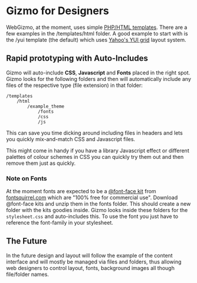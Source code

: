 # Gizmo for Designers

WebGizmo, at the moment, uses simple [PHP/HTML templates](/Designers/Templates). There are a few examples in the /templates/html folder. A good example to start with is the /yui template (the default) which uses [Yahoo's YUI grid](http://developer.yahoo.com/yui/grids/) layout system. 

## Rapid prototyping with Auto-Includes

Gizmo will auto-include **CSS**, **Javascript** and **Fonts** placed in the right spot. Gizmo looks for the following folders and then will automatically include any files of the respective type (file extension) in that folder:

	/templates
		/html
			/example_theme
				/fonts
				/css
				/js

This can save you time dicking around including files in headers and lets you quickly mix-and-match CSS and Javascript files. 

This might come in handy if you have a library Javascript effect or different palettes of colour schemes in CSS you can quickly try them out and then remove them just as quickly.

### Note on Fonts

At the moment fonts are expected to be a [@font-face kit](http://www.fontsquirrel.com/fontface) from [fontsquirrel.com](http://fontsquirrel.com) which are "100% free for commercial use". Download @font-face kits and unzip them in the fonts folder. This should create a new folder with the kits goodies inside. Gizmo looks inside these folders for the `stylesheet.css` and auto-includes this. To use the font you just have to reference the font-family in your stylesheet.

## The Future

In the future design and layout will follow the example of the content interface and will mostly be managed via files and folders, thus allowing web designers to control layout, fonts, background images all though file/folder names.